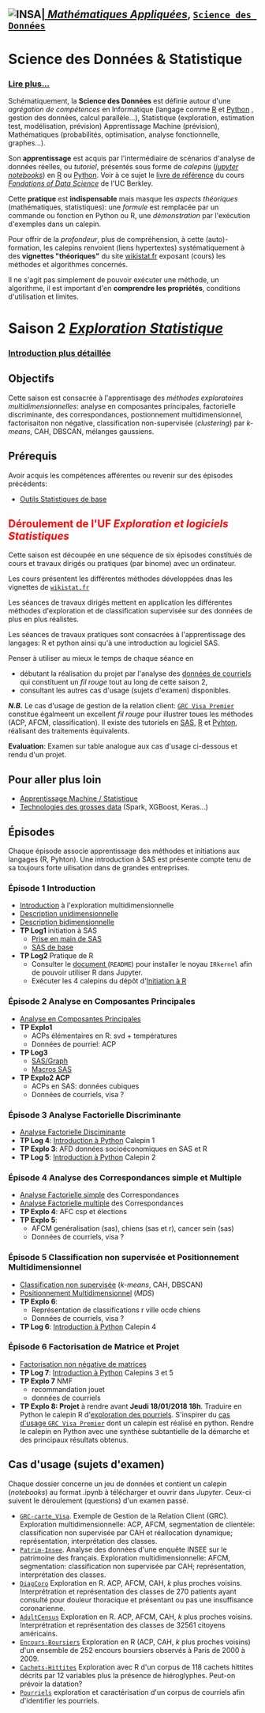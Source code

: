 ## <a href="http://www.insa-toulouse.fr/" ><img src="http://www.math.univ-toulouse.fr/~besse/Wikistat/Images/Logo_INSAvilletoulouse-RVB.png" style="float:left; max-width: 80px; display: inline" alt="INSA"/> |  [*Mathématiques Appliquées*](http://www.math.insa-toulouse.fr/fr/index.html), [`Science des Données`](http://www.math.insa-toulouse.fr/fr/enseignement.html)

# Science des Données & Statistique

### [Lire plus...](http://www.math.univ-toulouse.fr/~besse/Wikistat/pdf/st-lm-Intro-Stat_SD.pdf)

Schématiquement, la **Science des Données** est définie autour d'une *agrégation de compétences* en Informatique (langage comme [R](href="https://cran.r-project.org/) et [Python](https://www.python.org/) , gestion des données, calcul parallèle...), Statistique (exploration, estimation test, modélisation, prévision) Apprentissage Machine (prévision), Mathématiques (probabilités, optimisation, analyse fonctionnelle, graphes...). 

Son **apprentissage** est acquis par l'intermédiaire de scénarios d'analyse de données réelles, ou *tutoriel*, présentés sous forme de *calepins* ([*jupyter notebooks*](http://jupyter.org/)) en [R](href="https://cran.r-project.org/) ou [Python](https://www.python.org/). Voir à ce sujet le [livre de référence](https://www.inferentialthinking.com/) du cours [*Fondations of Data Science*](http://data8.org/) de l'UC Berkley.

Cette **pratique** est **indispensable** mais masque les *aspects théoriques* (mathématiques, statistiques): une *formule* est remplacée par un commande ou fonction en Python ou R, une *démonstration* par l'exécution d'exemples dans un calepin.

Pour offrir de la *profondeur*, plus de compréhension, à cette (auto)-formation, les calepins renvoient (liens hypertextes) systématiquement à des **vignettes "théoriques"**  du site [wikistat.fr](http://wikistat.fr/) exposant (cours) les méthodes et algorithmes concernés.

Il ne s'agit pas simplement de pouvoir exécuter une méthode, un algorithme, il est important d'en **comprendre les propriétés**, conditions d'utilisation et limites.

# Saison 2 [*Exploration Statistique*](\http://wikistat.fr)

### [Introduction plus détaillée](http://www.math.univ-toulouse.fr/~besse/Wikistat/pdf/st-m-Intro-ExploMultidim.pdf)

## Objectifs

Cette saison est consacrée à l'apprentisage des *méthodes exploratoires multidimensionnelles*: analyse en composantes principales, factorielle discriminante, des correspondances, postionnement multidimensionnel, factorisaiton non négative, classification non-supervisée (*clustering*) par *k-means*, CAH, DBSCAN, mélanges gaussiens.

## Prérequis
Avoir acquis les compétences afférentes ou revenir sur des épisodes précédents:

- [Outils Statistiques de base](https://github.com/wikistat/StatElem)

## <FONT COLOR="Red"> Déroulement de l'UF *Exploration et logiciels Statistiques* </font>

Cette saison est découpée en une séquence de six épisodes constitués de cours et travaux dirigés ou pratiques (par binome) avec un ordinateur.

Les cours présentent les différentes méthodes développées dnas les vignettes de [`wikistat.fr`](http://wikistat.fr/index-wikistat.html)

Les séances de travaux dirigés mettent en application les différentes méthodes d'exploration et de classification supervisée sur des données de plus en plus réalistes.

Les séances de travaux pratiques sont consacrées à l'apprentissage des langages: R et python ainsi qu'à une introduction au logiciel SAS. 

Penser à utiliser au mieux le temps de chaque séance en
 
- débutant la réalisation du projet par l'analyse des [données de courriels](https://github.com/wikistat/Exploration/blob/master/Spam/) qui constituent un *fil rouge* tout au long de cette saison 2,
- consultant les autres cas d'usage (sujets d'examen) disponibles.

***N.B.*** Le cas d'usage de gestion de la relation client: [`GRC Visa Premier`](https://github.com/wikistat/Exploration/tree/master/GRC-carte_Visa) constitue égalmeent un excellent *fil rouge* pour illustrer toues les méthodes (ACP, AFCM, classification). Il existe des tutoriels en [SAS](http://www.math.univ-toulouse.fr/~besse/Wikistat/pdf/st-scenar-explo-visa.pdf), [R](https://github.com/wikistat/Exploration/blob/master/GRC-carte_Visa/Explo-R-Visa.ipynb) et [Pyhton](https://github.com/wikistat/Exploration/blob/master/GRC-carte_Visa/Explo-Python-Visa.ipynb), réalisant des traitements équivalents.

**Evaluation**: Examen sur table analogue aux cas d'usage ci-dessous et rendu d'un projet.

## Pour aller plus loin

- [Apprentissage Machine / Statistique](https://github.com/wikistat/Apprentissage)
- [Technologies des grosses data](https://github.com/wikistat/Ateliers-Big-Data) (Spark, XGBoost, Keras...)

## Épisodes
Chaque épisode associe apprentissage des méthodes et initiations aux langages (R, Pyhton). Une introduction à SAS est présente compte tenu de sa toujours forte uilisation dans de grandes entreprises.


### Épisode 1 Introduction
- [Introduction](http://wikistat.fr/pdf/st-m-Intro-ExploMultidim.pdf) à l'exploration multidimensionnelle
- [Description unidimensionnelle](http://wikistat.fr/pdf/st-l-des-uni.pdf)
- [Description bidimensionnelle](http://wikistat.fr/pdf/st-l-des-bi.pdf)
- **TP Log1** initiation à SAS
   - [Prise en main de SAS](https://www.math.univ-toulouse.fr/~besse/Wikistat/pdf/st-tutor1-sas-init.pdf)
   - [SAS de base](http://wikistat.fr/pdf/st-tutor2-sas-gestion.pdf)
- **TP Log2** Pratique de R
   - Consulter le [document ](https://github.com/wikistat/Intro-R) (`README`) pour installer le noyau `IRkernel` afin de pouvoir utiliser R dans Jupyter.
   - Exécuter les 4 calepins du dépôt d'[Initiation à R](https://github.com/wikistat/Intro-R)

### Épisode 2 Analyse en Composantes Principales
- [Analyse en Composantes Principales](http://wikistat.fr/pdf/st-m-explo-acp.pdf)
- **TP Explo1** 
   - ACPs élémentaires en R: svd + températures
   - Données de pourriel: ACP
- **TP Log3** 
    - [SAS/Graph](http://wikistat.fr/pdf/st-tutor3-sas-graph.pdf) 
    - [Macros SAS](http://wikistat.fr/pdf/st-tutor4-sas-macros.pdf)
- **TP Explo2 ACP** 
    - ACPs en SAS: données cubiques
    - Données de courriels, visa ?


### Épisode 3 Analyse Factorielle Discriminante
- [Analyse Factorielle Disciminante](http://wikistat.fr/pdf/st-m-explo-afd.pdf)
- **TP Log 4**: [Introduction à Python](https://github.com/wikistat/Intro-Python) Calepin 1
- **TP Explo 3**: AFD données socioéconomiques en SAS et R
- **TP Log 5**: [Introduction à Python](https://github.com/wikistat/Intro-Python) Calepin 2

### Épisode 4 Analyse des Correspondances simple et Multiple
- [Analyse Factorielle simple](http://wikistat.fr/pdf/st-m-explo-afc.pdf) des Correspondances
- [Analyse Factorielle multiple](http://wikistat.fr/pdf/st-m-explo-afcm.pdf) des Correspondances
- **TP Explo 4**: AFC csp et élections
- **TP Explo 5**: 
    - AFCM genéralisation (sas), chiens (sas et r), cancer sein (sas)
    - Données de courriels, visa ?

### Épisode 5 Classification non supervisée et Positionnement Multidimensionnel
- [Classification non supervisée](http://wikistat.fr/pdf/st-m-explo-classif.pdf) (*k-means*, CAH, DBSCAN)
- [Positionnement Multidimensionnel](http://wikistat.fr/pdf/st-m-explo-mds.pdf) (*MDS*) 
- **TP Explo 6**: 
    - Représentation de classifications r ville ocde chiens
    - Données de courriels, visa ?
- **TP Log  6**: [Introduction à Python](https://github.com/wikistat/Intro-Python) Calepin 4

### Épisode 6 Factorisation de Matrice et Projet
- [Factorisation non négative de matrices](http://wikistat.fr/pdf/st-m-explo-nmf.pdf)
- **TP Log 7**: [Introduction à Python](https://github.com/wikistat/Intro-Python) Calepins 3 et 5
- **TP Explo 7** NMF
     - recommandation jouet
     - données de courriels
- **TP Explo 8: Projet** à rendre avant **Jeudi 18/01/2018 18h**. Traduire en Python le calepin R d'[exploration des pourriels](https://github.com/wikistat/Exploration/blob/master/Spam/). S'inspirer du [cas d'usage `GRC Visa Premier`](https://github.com/wikistat/Exploration/tree/master/GRC-carte_Visa) dont un calepin est réalisé en python. Rendre le calepin en Python avec une synthèse subtantielle de la démarche et des principaux résultats obtenus.


## Cas d'usage (sujets d'examen)
Chaque dossier concerne un jeu de données et contient un calepin (*notebooks*) au format .ipynb à télécharger et ouvrir dans *Jupyter*. Ceux-ci suivent le déroulement (questions) d'un examen passé.

- [`GRC-carte_Visa`](https://github.com/wikistat/Exploration/tree/master/GRC-carte_Visa). Exemple de Gestion de la Relation Client (GRC). Exploration multidimensionnelle: ACP, AFCM, segmentation de clientèle: classification non supervisée par CAH et réallocation dynamique; représentation, interprétation des classes. 
- [`Patrim-Insee`](https://github.com/wikistat/Exploration/tree/master/Patrim-Insee). Analyse des données d'une enquête INSEE sur le patrimoine des français. Exploration multidimensionnelle: AFCM, segmentation: classification non supervisée par CAH; représentation, interprétation des classes.
- [`DiagCoro`](https://github.com/wikistat/Exploration/blob/master/Diag-coro/) Exploration en R. ACP, AFCM, CAH, *k* plus proches voisins. Interprétration et représentation des classes de 270 patients ayant consulté pour douleur thoracique et présentant ou pas une insuffisance coronarienne.
- [`AdultCensus`](https://github.com/wikistat/Exploration/blob/master/Adult-Census/) Exploration en R. ACP, AFCM, CAH, *k* plus proches voisins. Interprétration et représentation des classes de 32561 citoyens américains.
- [`Encours-Boursiers`](https://github.com/wikistat/Exploration/blob/master/Encours-Boursiers/) Exploration en R (ACP, CAH, *k* plus proches voisins) d'un ensemble de 252 encours boursiers observés à Paris de 2000 à 2009.
- [`Cachets-Hittites`](https://github.com/wikistat/Exploration/blob/master/Cachets-Hittites/) Exploration avec R d'un corpus de 118 cachets hittites décrits par 12 variables plus la présence de hiéroglyphes. Peut-on prévoir la datation?
- [`Pourriels`](https://github.com/wikistat/Exploration/blob/master/Spam/) exploration et caractérisation d'un corpus de courriels afin d'identifier les pourriels.

